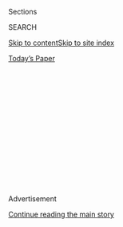 <div id="app">

<div>

<div>

<div>

<div class="NYTAppHideMasthead css-1q2w90k e1suatyy0">

<div class="section css-ui9rw0 e1suatyy2">

<div class="css-eph4ug er09x8g0">

<div class="css-6n7j50">

</div>

<span class="css-1dv1kvn">Sections</span>

<div class="css-10488qs">

<span class="css-1dv1kvn">SEARCH</span>

</div>

[Skip to content](#site-content)[Skip to site index](#site-index)

</div>

<div class="css-10698na e1huz5gh0">

</div>

</div>

<div id="masthead-bar-one" class="section hasLinks css-15hmgas e1csuq9d3">

<div class="css-uqyvli e1csuq9d0">

</div>

<div class="css-1uqjmks e1csuq9d1">

</div>

<div class="css-9e9ivx">

[](https://myaccount.nytimes.com/auth/login?response_type=cookie&client_id=vi)

</div>

<div class="css-1bvtpon e1csuq9d2">

[Today’s Paper](https://www.nytimes.com/section/todayspaper)

</div>

</div>

</div>

</div>

<div data-aria-hidden="false">

<div id="site-content" role="main">

<div>

<div class="css-1aor85t" style="opacity:0.000000001;z-index:-1;visibility:hidden">

<div class="css-1hqnpie">

<div class="css-epjblv">

<span class="css-17xtcya">[Opinion](/section/opinion)</span><span class="css-x15j1o">|</span><span class="css-fwqvlz">In
Africa, a Drive to End Malnutrition Meets Covid-19</span>

</div>

<div class="css-k008qs">

<div class="css-1iwv8en">

<span class="css-18z7m18"></span>

<div>

</div>

</div>

<span class="css-1n6z4y">https://nyti.ms/2Xa0l7Y</span>

<div class="css-1705lsu">

<div class="css-4xjgmj">

<div class="css-4skfbu" role="toolbar" data-aria-label="Social Media Share buttons, Save button, and Comments Panel with current comment count" data-testid="share-tools">

  - 
  - 
  - 
  - 
    
    <div class="css-6n7j50">
    
    </div>

  - 
  - 

</div>

</div>

</div>

</div>

</div>

</div>

<div id="NYT_TOP_BANNER_REGION" class="css-13pd83m">

</div>

<div id="top-wrapper" class="css-1sy8kpn">

<div id="top-slug" class="css-l9onyx">

Advertisement

</div>

[Continue reading the main story](#after-top)

<div class="ad top-wrapper" style="text-align:center;height:100%;display:block;min-height:250px">

<div id="top" class="place-ad" data-position="top" data-size-key="top">

</div>

</div>

<div id="after-top">

</div>

</div>

<div>

<div class="css-v5btjw etb61u70">

<div class="css-v05ibm etb61u71">

[Opinion](/section/opinion)

</div>

</div>

<div id="sponsor-wrapper" class="css-1hyfx7x">

<div id="sponsor-slug" class="css-19vbshk">

Supported by

</div>

[Continue reading the main story](#after-sponsor)

<div id="sponsor" class="ad sponsor-wrapper" style="text-align:center;height:100%;display:block">

</div>

<div id="after-sponsor">

</div>

</div>

<div class="css-186x18t">

fIXES

</div>

<div class="css-1vkm6nb ehdk2mb0">

# In Africa, a Drive to End Malnutrition Meets Covid-19

</div>

A way has been found to enrich the unfortified flour that Tanzanians eat
as a staple. But the pandemic is getting in the way.

<div class="css-18e8msd">

<div class="css-vp77d3 epjyd6m0">

<div class="css-1p10dcb ey68jwv0" data-aria-hidden="true">

![Tina
Rosenberg](https://static01.nyt.com/images/2019/02/13/opinion/tina-rosenberg/tina-rosenberg-thumbLarge-v2.png
"Tina Rosenberg")

</div>

<div class="css-1baulvz">

By <span class="css-1baulvz last-byline" itemprop="name">Tina
Rosenberg</span>

<div class="css-8atqhb">

Ms. Rosenberg is a co-founder of the [Solutions Journalism
Networ](http://solutionsjournalism.org)k, which supports rigorous
reporting about responses to social problems.

</div>

</div>

</div>

  - May 28, 2020

  - 
    
    <div class="css-4xjgmj">
    
    <div class="css-d8bdto" role="toolbar" data-aria-label="Social Media Share buttons, Save button, and Comments Panel with current comment count" data-testid="share-tools">
    
      - 
      - 
      - 
      - 
        
        <div class="css-6n7j50">
        
        </div>
    
      - 
      - 
    
    </div>
    
    </div>

</div>

<div class="css-79elbk" data-testid="photoviewer-wrapper">

<div class="css-z3e15g" data-testid="photoviewer-wrapper-hidden">

</div>

<div class="css-1a48zt4 ehw59r15" data-testid="photoviewer-children">

![<span class="css-16f3y1r e13ogyst0" data-aria-hidden="true">Before
schools were closed in Tanzania because of the coronavirus, children
walked home with sacks of fortified flour received
there.</span><span class="css-cnj6d5 e1z0qqy90" itemprop="copyrightHolder"><span class="css-1ly73wi e1tej78p0">Credit...</span><span><span>Malicky
Boaz/Sanku</span></span></span>](https://static01.nyt.com/images/2020/05/28/opinion/28FIXESRosenberg3/28FIXESRosenberg3-articleLarge.jpg?quality=75&auto=webp&disable=upscale)

</div>

</div>

</div>

<div class="section meteredContent css-1r7ky0e" name="articleBody" itemprop="articleBody">

<div class="css-1fanzo5 StoryBodyCompanionColumn">

<div class="css-53u6y8">

When I began reporting this article, before the pandemic, it was about
an ingenious solution to a huge but hard-to-see problem: In many poor
countries, most people get their grain from mom-and-pop local mills. But
these mills don’t fortify their flour with the basic nutrients that
children (and others) need.

That solution, which is important and hopeful, is still part of this
story. But it has also become a tale of how Covid-19 kills in more than
one way, including the terrible complexity of decisions of whether to
reopen economies whose workers are desperate for an income.

The case for letting people go back to work isn’t just about individual
liberty. The public health argument for speeding up recovery is that
poverty too sickens and kills. A childhood in poverty can mean a
lifetime of suffering.

Wealthy countries can create a strong social safety net. France and
Germany, for example, are replacing people’s lost incomes. It’s costly,
but less costly than a recession. That could be the answer in America —
if we choose it.

</div>

</div>

<div class="css-1fanzo5 StoryBodyCompanionColumn">

<div class="css-53u6y8">

Outside of wealthy countries, you and your family must play the role of
safety net, which means you go to work. “Poor people will prefer the
lottery of infection over the certainty of starvation,” Alex De Waal and
Paul Richards [wrote](https://www.bbc.com/news/world-africa-52268320)
sadly in an article for BBC News.

So here’s the hopeful story: Every rich country fortifies food. Our
diets lack certain nutrients, so governments require manufacturers to
add them to certain foods. (Milk doesn’t actually contain vitamin D
until it’s fortified. Froot Loops don’t supply vitamin C without help.)

If Americans need fortified foods, so much more do people who don’t have
the luxury of a varied diet. Most Tanzanians eat cornmeal mush, or
ugali, every day. Many eat very little else. Ugali is filling. But it’s
not nutritious.

A third of Tanzanian children are deficient in iron and vitamin A (which
prevents blindness). Many also lack zinc, vitamin B12 and iodine,
causing damage to their immune systems and cognitive development. Women
lack folate, a deficiency that can lead to neural tube defects like
spina bifida in their children at birth. Only two-thirds of Tanzanian
children grow to a normal height. And 130 children die of malnutrition
every day; countless more are damaged for life.

At a cost of 25 cents per person per year, fortifying food is by far the
cheapest way to improve health. Better nutrition also increases economic
productivity. Every dollar a country spends on fortification will reap
$30 in [economic benefits paid
back.](https://www.copenhagenconsensus.com/publication/third-copenhagen-consensus-hunger-and-malnutrition-assessment-hoddinott-rosegrant-torero)

</div>

</div>

<div class="css-1fanzo5 StoryBodyCompanionColumn">

<div class="css-53u6y8">

Since 2011, Tanzania has required all maize mills to add a powdered
mixture of iron, zinc, vitamin B12 and folate to their flour.

Yet according to the Global Fortification Data Exchange, the [amount of
maize
flour](https://fortificationdata.org/country-fortification-dashboard/?alpha3_code=TZA&lang=en)
fortified is … close to zero. The equipment and nutrient mix must be
imported, and millers know there are no consequences for failing to
fortify.

</div>

</div>

<div class="css-79elbk" data-testid="photoviewer-wrapper">

<div class="css-z3e15g" data-testid="photoviewer-wrapper-hidden">

</div>

<div class="css-1a48zt4 ehw59r15" data-testid="photoviewer-children">

![<span class="css-16f3y1r e13ogyst0" data-aria-hidden="true">In Dar es
Salaam, the organization Sanku sends staff members to interview shop
owners about the market for fortified flour
there.</span><span class="css-cnj6d5 e1z0qqy90" itemprop="copyrightHolder"><span class="css-1ly73wi e1tej78p0">Credit...</span><span>Malicky
Boaz/Sanku</span></span>](https://static01.nyt.com/images/2020/05/28/opinion/28FIXESRosenberg5/28FIXESRosenberg5-articleLarge.jpg?quality=75&auto=webp&disable=upscale)

</div>

</div>

<div class="css-1fanzo5 StoryBodyCompanionColumn">

<div class="css-53u6y8">

One problem is that the government only has only about 55 people to
monitor all food and medicine issues nationwide. “Prioritizing
fortification is a big challenge when the benefits are invisible,” said
Penjani Mkambula, the global program leader for fortification at the
Geneva-based [Global Alliance for Improved
Nutrition](http://www.gainhealth.org/). “If somebody eats unfortified
food, it’s still food. This is a hidden problem.”

The situation is even worse in the mom-and-pop village mills that
produce 87 percent of all maize flour.

“It was just too much money,” said Philipo Kulwa, the chief operating
officer of Lina Millers in Dar es Salaam, a medium-size mill by
Tanzanian standards. He said that in cities, many customers are aware of
the benefits of fortification. “Sometimes people call and ask if our
flour is fortified,” he said. But Tanzania is overwhelmingly rural.
“There, people have no idea about fortified foods,” he said. “They
just consider the price.”

At the end of 2018, Mr. Kulwa began working with
[Sanku](http://projecthealthychildren.com/small-scale-fortification/), a
nongovernmental organization. Sanku started as part of [Project Healthy
Children](http://www.projecthealthychildren.org/), which promotes
large-scale fortification. “We were working with governments at the
policy level,” said Felix Brooks-church, an American based in Dar es
Salaam who co-founded Sanku (with Dave Dodson, a Stanford University
lecturer, who is also a former Republican candidate in Wyoming for the
U.S. Senate). “But 10 years in, we realized we were leaving out those
arguably most at risk.” In 2013, they created Sanku to work on
small-scale fortification.

</div>

</div>

<div class="css-1fanzo5 StoryBodyCompanionColumn">

<div class="css-53u6y8">

Other organizations have tried to help small mills fortify flour. That
involved scooping the right amount of nutrients into flour by hand.
“They gave up,” Mr. Brooks-church said. “Small-scale fortification got
a reputation as a waste of time.”

But Sanku invented new technology. It worked with Stanford to develop
what it now calls a dosifier — a machine that mixes the right amount of
nutrients into the flour.

Various organizations working in Africa now use Sanku’s dosifier. The
World Food Program employs it to fortify flour in refugee camps in Kenya
and Tanzania, feeding several hundred thousand children.

</div>

</div>

<div class="css-79elbk" data-testid="photoviewer-wrapper">

<div class="css-z3e15g" data-testid="photoviewer-wrapper-hidden">

</div>

<div class="css-1a48zt4 ehw59r15" data-testid="photoviewer-children">

<div class="css-1xdhyk6 erfvjey0">

<span class="css-1ly73wi e1tej78p0">Image</span>

<div class="css-zjzyr8">

<div data-testid="lazyimage-container" style="height:257.77777777777777px">

</div>

</div>

</div>

<span class="css-16f3y1r e13ogyst0" data-aria-hidden="true">Parcels of
empty flour bags bundled with a nutrient mix, in Sanku’s warehouse in
Dar es Salaam for delivery to local maize
millers.</span><span class="css-cnj6d5 e1z0qqy90" itemprop="copyrightHolder"><span class="css-1ly73wi e1tej78p0">Credit...</span><span>Malicky
Boaz/Sanku</span></span>

</div>

</div>

<div class="css-1fanzo5 StoryBodyCompanionColumn">

<div class="css-53u6y8">

Sanku itself works directly with millers in Tanzania. Mr. Kulwa said
that Sanku helped him get a grant for the dosifier. It supplies the
nutrient mix at no cost. Sanku also trained him, monitors the equipment
via a cellular link and comes back when there’s a problem.

Sanku also tackled a second challenge: a business model. “The cost of
concentrated nutrients is not huge for small millers, but it’s still
material,” Mr. Brooks-church said. “They couldn’t afford it or pass it
on to consumers — a mother in a village couldn’t afford to pay more for
a fortified product.”

Sanku’s answer was to bundle the nutrient mix with something every
miller needs — flour sacks. Mr. Kulwa buys sacks from Sanku at market
prices. Because Sanku buys in bulk, it can make enough on the sacks to
throw in the vitamin-mineral mix.

</div>

</div>

<div class="css-1fanzo5 StoryBodyCompanionColumn">

<div class="css-53u6y8">

Sanku tries to recruit millers by asking them to help their neighbors.
“The first thing we say is, Do you want to be a health champion in
your community?” Mr. Brooks-church said.

Of course, the miller says. The next question is invariably, What’s it
going to cost me?

Mr. Brooks-church tries to persuade them that they will make money.
“Food fortification is a really hard concept to sell,” he said. “But
everybody knows what quality is.” Most small mills also sell flour to
the public. Mr. Brooks-church tells millers that Sanku will help bring
visible improvements to their mills and flour. Normal bags are simple
gunny sacks with the mill’s logo. Sanku’s bags are shiny, with big pink
stripes. “They have the logo of Tanzania’s food agency,” Mr.
Brooks-church said. “They look clean. We holistically try to make their
business better.”

</div>

</div>

<div class="css-79elbk" data-testid="photoviewer-wrapper">

<div class="css-z3e15g" data-testid="photoviewer-wrapper-hidden">

</div>

<div class="css-1a48zt4 ehw59r15" data-testid="photoviewer-children">

<div class="css-1xdhyk6 erfvjey0">

<span class="css-1ly73wi e1tej78p0">Image</span>

<div class="css-zjzyr8">

<div data-testid="lazyimage-container" style="height:257.77777777777777px">

</div>

</div>

</div>

<span class="css-16f3y1r e13ogyst0" data-aria-hidden="true">A vendor
delivering fortified flour to shops in Dar es
Salaam.</span><span class="css-cnj6d5 e1z0qqy90" itemprop="copyrightHolder"><span class="css-1ly73wi e1tej78p0">Credit...</span><span>Malicky
Boaz/Sanku</span></span>

</div>

</div>

<div class="css-1fanzo5 StoryBodyCompanionColumn">

<div class="css-53u6y8">

The government logo is particularly important, said James Flock, the
head of the U.S. Agency for International Development’s Nafaka (cereals)
program in Tanzania: “The trust that small-scale farmers hold in
government information is powerful.”

Nafaka aims to help farmers and millers professionalize, including
adding fortification. It also creates markets for their improved flour.
Between November and January, Nafaka tried sending regular texts to
farmers (most of them female) about fortified flour and where to buy it.
Recipients’ purchase of fortified flour went from 5 percent to 30
percent.

Another way Nafaka creates markets is by connecting millers to the
government’s school lunch programs. It worked with 37 millers to provide
fortified flour to nearly 100 schools.

Until now, that is. Covid-19 has closed schools, and with them, a
regular source of nutrients for many children.

</div>

</div>

<div class="css-1fanzo5 StoryBodyCompanionColumn">

<div class="css-53u6y8">

Maize flour will be the last food Tanzanian families buy when they can
buy nothing else. So fortification is more needed than ever. But it’s
risky. A miller who carried the virus could become a super-spreader.
Sanku has given all its millers health kits containing masks, gloves,
alcohol rub and cleaner.

Except for schools, Tanzania is largely open. People need to work today
to eat today, and so in the markets it is business as usual. Buses are
jammed. Many churches are full — the president of Tanzania, John
Magufuli, has told people that prayer can vanquish the disease.

Tanzania, [like most countries in
Africa](https://www.nytimes.com/2020/04/18/world/africa/africa-coronavirus-ventilators.html),
is not equipped for the consequences. Many people have no water or soap.
In hospitals, oxygen is in short supply. There are virtually no
ventilators.

Tanzanians can, however, wear masks. So Sanku has hired an army of
workers to cut and sew its flour sacks into masks — 10,000 so far. It
has enough sacks to make millions of masks. Those polypropylene sacks
embody the terrible dilemma of Covid-19: Should they be made into masks?
Or hold fortified flour? Should they fight a virus? Or fight
malnutrition? It is an impossible choice. But it’s like the ones that
billions of people must make.

Tina Rosenberg won a Pulitzer Prize for her book “[The Haunted
Land:](http://www.randomhouse.com/catalog/display.pperl?isbn=9780679744993)
Facing Europe’s Ghosts After Communism.” She is a former editorial
writer for The Times and the author, most recently, of “[Join the
Club:](http://books.wwnorton.com/books/Join-the-Club) How Peer Pressure
Can Transform the World” and the World War II spy story e-book [“D for
Deception.”](https://www.goodreads.com/book/show/16124470-d-for-deception)

*To receive email alerts for Fixes columns, sign up*
[*here.*](http://eepurl.com/ABIxL)

*The Times is committed to publishing* [*a diversity of
letters*](https://www.nytimes.com/2019/01/31/opinion/letters/letters-to-editor-new-york-times-women.html)
*to the editor. We’d like to hear what you think about this or any of
our articles. Here are some*
[*tips*](https://help.nytimes.com/hc/en-us/articles/115014925288-How-to-submit-a-letter-to-the-editor)*.
And here’s our email:*
[*letters@nytimes.com*](mailto:letters@nytimes.com)*.*

*Follow The New York Times Opinion section on*
[*Facebook*](https://www.facebook.com/nytopinion)*,* [*Twitter
(@NYTopinion)*](http://twitter.com/NYTOpinion) *and*
[*Instagram*](https://www.instagram.com/nytopinion/)*.*

</div>

</div>

</div>

<div>

</div>

<div>

</div>

<div>

</div>

<div>

<div id="bottom-wrapper" class="css-1ede5it">

<div id="bottom-slug" class="css-l9onyx">

Advertisement

</div>

[Continue reading the main story](#after-bottom)

<div id="bottom" class="ad bottom-wrapper" style="text-align:center;height:100%;display:block;min-height:90px">

</div>

<div id="after-bottom">

</div>

</div>

</div>

</div>

</div>

## Site Index

<div>

</div>

## Site Information Navigation

  - [© <span>2020</span> <span>The New York Times
    Company</span>](https://help.nytimes.com/hc/en-us/articles/115014792127-Copyright-notice)

<!-- end list -->

  - [NYTCo](https://www.nytco.com/)
  - [Contact
    Us](https://help.nytimes.com/hc/en-us/articles/115015385887-Contact-Us)
  - [Work with us](https://www.nytco.com/careers/)
  - [Advertise](https://nytmediakit.com/)
  - [T Brand Studio](http://www.tbrandstudio.com/)
  - [Your Ad
    Choices](https://www.nytimes.com/privacy/cookie-policy#how-do-i-manage-trackers)
  - [Privacy](https://www.nytimes.com/privacy)
  - [Terms of
    Service](https://help.nytimes.com/hc/en-us/articles/115014893428-Terms-of-service)
  - [Terms of
    Sale](https://help.nytimes.com/hc/en-us/articles/115014893968-Terms-of-sale)
  - [Site Map](https://spiderbites.nytimes.com)
  - [Help](https://help.nytimes.com/hc/en-us)
  - [Subscriptions](https://www.nytimes.com/subscription?campaignId=37WXW)

</div>

</div>

</div>

</div>

